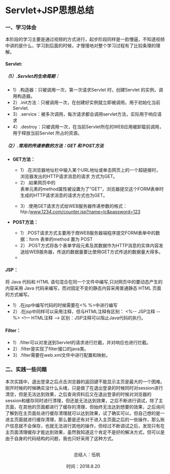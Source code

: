 # Servlet+JSP思想总结   
### 一、学习体会
本阶段的学习主要是通过视频的方式进行，起步阶段同样是一脸懵逼，不知道视频中讲的是什么，学习到后面的时候，才慢慢地对整个学习过程有了比较条理的理解。

#### **Servlet:**
##### （1）.Servlet的生命周期：
- 1）.构造器：只被调用一次，第一次请求Servlet 时，创建Servlet 的实例，调用构造器。 
- 2）.init方法：只被调用一次，在创建好实例就立即被调用。用于初始化当前Servlet.
- 3）.service：被多次调用，每次请求都会调用servlet方法，实际用于响应请求
- 4）.destroy：只被调用一次，在当前Servlet所在的WEB应用被卸载前调用，用于释放当前Servlet 所占的资源。

##### （2）.常用的传递参数的方法：GET 和 POST方法

- **GET方法：**
   - 1）.在浏览器地址栏中输入某个URL地址或单击网页上的一个超链接时，浏览器发出的HTTP请求消息的请求    方式为GET。
   - 2）.如果网页中的<form>表单元素的method属性被设置为了“GET”，浏览器提交这个FORM表单时生成的HTTP请求消息的请求方式也为GET。
   - 3）.使用GET请求方式给WEB服务器传递参数的格式：htp:/www.1234.com/counter.jsp?name=lc&password=123
 
- **POST方法：**
   - 1）.POST请求方式主要用于商WEB服务器端程序提交FORM表单中的数据：form 表单的method 置为 POST
   - 2）.POST方式将各个表单字段元素及其数据作为HTTP消息的实体内容发送给WEB服务器，传送的数据量要比使用GET方式传送的数据量大得多。
   - 
   
#### **JSP：**
将 Java 代码和 HTML 语句混合在同一个文件中编写,只对网页中的要动态产生的内容采用 Java 代码来编写，而对固定不变的静态内容采用普通静态 HTML 页面的方式编写。
- 1）.在jsp中编写代码的时候需要在<% %>中进行编写
- 2）.在jsp中同样可以采用注释，但与HTML注释有区别：
		<%-- JSP注释 --%>   <!— HTML注释 -->
		区别：JSP注释可以阻止Java代码的执行。

#### **Filter：**
-  1）.filter可以对发送到Servlet的请求进行拦截，并对响应也进行拦截。
-  2）.filter是实现了filter接口的java类。
- 3）.filter需要在web.xml文件中进行配置和映射。

### 二、实践一些问题
  本次实践中，退出登录之后点击浏览器的返回键不能显示主页是最大的一个困难。刚开时候的时候确实没什么头绪，只是做了在退出登录的时候同时对session进行清空，但是无法达到效果，之后查询资料后又在退出登录的时候对浏览器的session和缓存同时进行清理，但还是无法达到效果，之后不断进行调试，除了主页面，在其他的页面都进行了缓存的清理，但始终无法达到想要的效果，之后询问了解到在主页面处进行缓存清理就可以达到效果，试了确实可以，但自己想的是一进主页面就进行缓存清理，那么要是还有对于进入主页面之后的一些操作，那么账户信息就不会保存，也就无法进行其他的操作，但经过不断调试之后，发现只有在主页面清理缓存才能达到效果，虽然我知道这个肯定不是好的解决方式，但可以是由于自身的代码结构的问题，我也只好采用了这种方式。

&nbsp;&nbsp;&nbsp;&nbsp;&nbsp;&nbsp;&nbsp;&nbsp;&nbsp;&nbsp;&nbsp;&nbsp;&nbsp;&nbsp;&nbsp;&nbsp;&nbsp;&nbsp;&nbsp;&nbsp;&nbsp;&nbsp;&nbsp;&nbsp;&nbsp;&nbsp;&nbsp;&nbsp;&nbsp;&nbsp;&nbsp;&nbsp;&nbsp;&nbsp;&nbsp;&nbsp;&nbsp;&nbsp;&nbsp;&nbsp;&nbsp;&nbsp;&nbsp;&nbsp;&nbsp;&nbsp;&nbsp;&nbsp;&nbsp;&nbsp;&nbsp;&nbsp;&nbsp;&nbsp;&nbsp;&nbsp;&nbsp;&nbsp;&nbsp;&nbsp;&nbsp;&nbsp;&nbsp;&nbsp;&nbsp;&nbsp;&nbsp;&nbsp;&nbsp;&nbsp;&nbsp;&nbsp;&nbsp;&nbsp;&nbsp;&nbsp;&nbsp;&nbsp;&nbsp;&nbsp;&nbsp;&nbsp;&nbsp;&nbsp;&nbsp;&nbsp;&nbsp;&nbsp;&nbsp;&nbsp;&nbsp;&nbsp;&nbsp;&nbsp;&nbsp;&nbsp;&nbsp;&nbsp;&nbsp;&nbsp;&nbsp;&nbsp;&nbsp;&nbsp;&nbsp;&nbsp;&nbsp;&nbsp;&nbsp;&nbsp;&nbsp;&nbsp;&nbsp;&nbsp;&nbsp;&nbsp;&nbsp;&nbsp;&nbsp;&nbsp;&nbsp;&nbsp;&nbsp;&nbsp;&nbsp;&nbsp;&nbsp;&nbsp;&nbsp;&nbsp;&nbsp;&nbsp;&nbsp;&nbsp;&nbsp;&nbsp;&nbsp;&nbsp;&nbsp;&nbsp;&nbsp;&nbsp;&nbsp;&nbsp;&nbsp;&nbsp;&nbsp;&nbsp;&nbsp;&nbsp;&nbsp;&nbsp;&nbsp;&nbsp;&nbsp;&nbsp;&nbsp;&nbsp;&nbsp;&nbsp;&nbsp;&nbsp;&nbsp;&nbsp;&nbsp;&nbsp;&nbsp;&nbsp;&nbsp;&nbsp;&nbsp;&nbsp;&nbsp;&nbsp;&nbsp;&nbsp;&nbsp;&nbsp;&nbsp;&nbsp;&nbsp;&nbsp;&nbsp;总结人：伍帆
&nbsp;&nbsp;&nbsp;&nbsp;&nbsp;&nbsp;&nbsp;&nbsp;&nbsp;&nbsp;&nbsp;&nbsp;&nbsp;&nbsp;&nbsp;&nbsp;&nbsp;&nbsp;&nbsp;&nbsp;&nbsp;&nbsp;&nbsp;&nbsp;&nbsp;&nbsp;&nbsp;&nbsp;&nbsp;&nbsp;&nbsp;&nbsp;&nbsp;&nbsp;&nbsp;&nbsp;&nbsp;&nbsp;&nbsp;&nbsp;&nbsp;&nbsp;&nbsp;&nbsp;&nbsp;&nbsp;&nbsp;&nbsp;&nbsp;&nbsp;&nbsp;&nbsp;&nbsp;&nbsp;&nbsp;&nbsp;&nbsp;&nbsp;&nbsp;&nbsp;&nbsp;&nbsp;&nbsp;&nbsp;&nbsp;&nbsp;&nbsp;&nbsp;&nbsp;&nbsp;&nbsp;&nbsp;&nbsp;&nbsp;&nbsp;&nbsp;&nbsp;&nbsp;&nbsp;&nbsp;&nbsp;&nbsp;&nbsp;&nbsp;&nbsp;&nbsp;&nbsp;&nbsp;&nbsp;&nbsp;&nbsp;&nbsp;&nbsp;&nbsp;&nbsp;&nbsp;&nbsp;&nbsp;&nbsp;&nbsp;&nbsp;&nbsp;&nbsp;&nbsp;&nbsp;&nbsp;&nbsp;&nbsp;&nbsp;&nbsp;&nbsp;&nbsp;&nbsp;&nbsp;&nbsp;&nbsp;&nbsp;&nbsp;&nbsp;&nbsp;&nbsp;&nbsp;&nbsp;&nbsp;&nbsp;&nbsp;&nbsp;&nbsp;&nbsp;&nbsp;&nbsp;&nbsp;&nbsp;&nbsp;&nbsp;&nbsp;&nbsp;&nbsp;&nbsp;&nbsp;&nbsp;&nbsp;&nbsp;&nbsp;&nbsp;&nbsp;&nbsp;&nbsp;&nbsp;&nbsp;&nbsp;&nbsp;&nbsp;&nbsp;&nbsp;&nbsp;&nbsp;&nbsp;&nbsp;&nbsp;&nbsp;&nbsp;&nbsp;&nbsp;&nbsp;&nbsp;&nbsp;&nbsp;&nbsp;&nbsp;&nbsp;&nbsp;&nbsp;&nbsp;&nbsp;&nbsp;&nbsp;时间：2018.8.20

